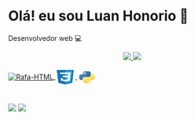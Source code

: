<h1>Olá! eu sou Luan Honorio 🙂</h1>

Desenvolvedor web 💻
<div align="center">
  <a href="https://github.com/luan-honorio">
  <img height="180em" src="https://github-readme-stats.vercel.app/api?username=luan-honorio&show_icons=true&theme=swift&include_all_commits=true&count_private=true"/>
  <img height="180em" src="https://github-readme-stats.vercel.app/api/top-langs/?username=luan-honorio&layout=compact&langs_count=7&theme=swift"/>
</div>
<div style="display: inline_block"><br>

  <img align="center" alt="Rafa-HTML" height="30" width="40" src="[https://raw.githubusercontent.com/devicons/devicon/master/icons/html5/html5-original.svg](https://commons.wikimedia.org/wiki/File:Csharp_Logo.png)">
  <img align="center" alt="Rafa-CSS" height="30" width="40" src="https://raw.githubusercontent.com/devicons/devicon/master/icons/css3/css3-original.svg">
  <img align="center" alt="Rafa-Python" height="30" width="40" src="https://raw.githubusercontent.com/devicons/devicon/master/icons/python/python-original.svg">

</div>
  
#
 
<div> 
 
  <a href="https://www.instagram.com/luanhonorioo/" target="_blank"><img src="https://img.shields.io/badge/-Instagram-%23E4405F?style=for-the-badge&logo=instagram&logoColor=white" target="_blank"></a>
  <a href="https://www.linkedin.com/in/luan-honorio-684aaa236/" target="_blank"><img src="https://img.shields.io/badge/-LinkedIn-%230077B5?style=for-the-badge&logo=linkedin&logoColor=white" target="_blank"></a> 
  
  </div>
